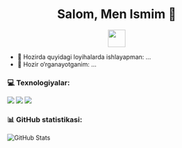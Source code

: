 <h1 align="center">Salom, Men Ismim 👋</h1>

<p align="center">
  <img src="https://media.giphy.com/media/hvRJCLFzcasrR4ia7z/giphy.gif" width="40px"/>
</p>

- 🔭 Hozirda quyidagi loyihalarda ishlayapman: ...
- 🌱 Hozir o‘rganayotganim: ...

### 💻 Texnologiyalar:
<img src="https://img.shields.io/badge/Python-3670A0?style=for-the-badge&logo=python&logoColor=ffdd54"/>
<img src="https://img.shields.io/badge/HTML5-E34F26?style=for-the-badge&logo=html5&logoColor=white"/>
<img src="https://img.shields.io/badge/CSS3-1572B6?style=for-the-badge&logo=css3&logoColor=white"/>

### 📊 GitHub statistikasi:
![GitHub Stats](https://github-readme-stats.vercel.app/api?username=foydalanuvchi_nomi&show_icons=true&theme=radical)

